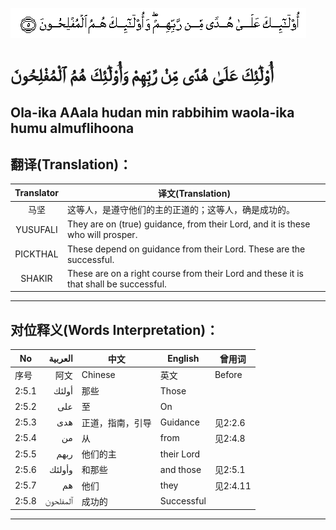 ![002:005](images/002_005.gif)

# أُوْلَٰٓئِكَ عَلَىٰ هُدًى مِّنْ رَّبِّهِمْ وَأُوْلَٰٓئِكَ هُمُ ٱلْمُفْلِحُونَ

## Ola-ika AAala hudan min rabbihim waola-ika humu almuflihoona

## 翻译(Translation)：

| Translator | 译文(Translation)                                            |
|:----------:| ------------------------------------------------------------ |
| 马坚       | 这等人，是遵守他们的主的正道的；这等人，确是成功的。         |
| YUSUFALI   | They are on (true) guidance, from their Lord, and it is these who will prosper. |
| PICKTHAL   | These depend on guidance from their Lord. These are the successful. |
| SHAKIR     | These are on a right course from their Lord and these it is that shall be successful. |

---

## 对位释义(Words Interpretation)：

| No    | العربية  | 中文             | English    | 曾用词   |
| ----- | --------:| ---------------- | ---------- | -------- |
| 序号  | 阿文     | Chinese          | 英文       | Before   |
| 2:5.1 | أولئك    | 那些             | Those      |          |
| 2:5.2 | على      | 至               | On         |          |
| 2:5.3 | هدى      | 正道，指南，引导 | Guidance   | 见2:2.6  |
| 2:5.4 | من       | 从               | from       | 见2:4.8  |
| 2:5.5 | ربهم     | 他们的主         | their Lord |          |
| 2:5.6 | وأولئك   | 和那些           | and those  | 见2:5.1  |
| 2:5.7 | هم       | 他们             | they       | 见2:4.11 |
| 2:5.8 | ٱلمفلحون | 成功的           | Successful |          |

---
